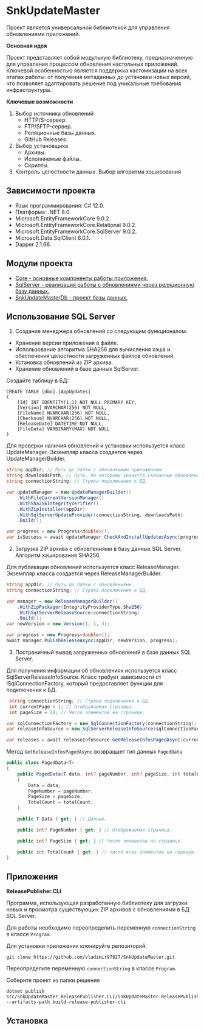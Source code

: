 # SnkUpdateMaster
Проект является универсальной библиотекой для управления обновлениями приложений.

**Основная идея**

Проект представляет собой модульную библиотеку, предназначенную для управления процессом обновления настольных приложений. Ключевой особенностью является поддержка кастомизации на всех этапах работы: от получения метаданных до установки новых версий, что позволяет адаптировать решение под уникальные требования инфраструктуры.

**Ключевые возможности**

1. Выбор источника обновлений
   - HTTP/S-сервер.
   - FTP/SFTP-сервер.
   - Реляционные базы данных.
   - GitHub Releases.
2. Выбор установщика
   - Архивы.
   - Исполняемые файлы.
   - Скрипты.
3. Контроль целостности данных. Выбор алгоритма хэширования

## Зависимости проекта
- Язык программирования: C# 12.0.
- Платформа: .NET 8.0.
- Microsoft.EntityFrameworkCore 9.0.2.
- Microsoft.EntityFrameworkCore.Relational 9.0.2.
- Microsoft.EntityFrameworkCore.SqlServer 9.0.2.
- Microsoft.Data.SqlClient 6.0.1.
- Dapper 2.1.66.

## Модули проекта
- [Core - основные компоненты работы приложения.](docs/README-CORE.md)
- [SqlServer - реализация работы с обновлениями через реляционную базу данных.]()
- [SnkUpdateMasterDb - проект базы данных.]()

## Использование SQL Server
1. Создание менеджера обновлений со следующим функционалом:
- Хранение версии приложения в файле.
- Использование алгоритма SHA256 для вычисления хэша и обеспечения целостности загруженных файлов обновлений.
- Установка обновлений из ZIP архива.
- Хранение обновлений в базе данных SqlServer.

Создайте таблицу в БД:

```tsql
CREATE TABLE [dbo].[AppUpdates]
(
	[Id] INT IDENTITY(1,1) NOT NULL PRIMARY KEY,
	[Version] NVARCHAR(256) NOT NULL,
	[FileName] NVARCHAR(256) NOT NULL,
	[Checksum] NVARCHAR(256) NOT NULL,
	[ReleaseDate] DATETIME NOT NULL,
	[FileData] VARBINARY(MAX) NOT NULL
)
```

Для проверки наличия обновлений и установки используется класс UpdateManager. Экземпляр класса создается через UpdateManagerBuilder.
```csharp
string appDir; // Путь до папки с обновляемым приложением.
string downloadsPath; // Путь, по которому хранятся скачанные обновления.
string connectionString; // Строка подключения к БД. 

var updateManager = new UpdateManagerBuilder()
    .WithFileCurrentVersionManager()
    .WithSha256IntegrityVerifier()
    .WithZipInstaller(appDir)
    .WithSqlServerUpdateProvider(connectionString, downloadsPath)
    .Build();

var progress = new Progress<double>();
var isSuccess = await updateManager.CheckAndInstallUpdatesAsync(progress);
```

2. Загрузка ZIP архива с обновлениями в базу данных SQL Server. Алгоритм хэширования SHA256.

Для публикации обновлений используется класс ReleaseManager. Экземпляр класса создается через ReleaseManagerBuilder.
```csharp
string appDir; // Путь до папки с обновлениями.
string connectionString; // Строка подключения к БД.

var manager = new ReleaseManagerBuilder()
    .WithZipPackager(IntegrityProviderType.Sha256)
    .WithSqlServerReleaseSource(connectionString)
    .Build();
var newVersion = new Version(1, 1, 3);

var progress = new Progress<double>();
await manager.PulishReleaseAsync(appDir, newVersion, progress);
```

3. Постраничный вывод загруженных обновлений в базе данных SQL Server.

Для получения информации об обновлениях используется класс SqlServerReleaseInfoSource. Класс требует зависимости от ISqlConnectionFactory, который предоставляет функции для подключения к БД.

```csharp
 string connectionString; // Строка подключения к БД.
 int currentPage = 1; // Отображаемая страница.
 int pageSize = 20; // Число элементов на странице.

var sqlConnectionFactory = new SqlConnectionFactory(connectionString);
var releaseInfoSource = new SqlServerReleaseInfoSource(sqlConnectionFactory);

var releases = await releaseInfoSource.GetReleaseInfosPagedAsync(currentPage, pageSize);
```
Метод `GetReleaseInfosPagedAsync` возвращает тип данных `PagedData`

```csharp
public class PagedData<T>
{
    public PagedData(T data, int? pageNumber, int? pageSize, int totalCount)
    {
        Data = data;
        PageNumber = pageNumber;
        PageSize = pageSize;
        TotalCount = totalCount;
    }

    public T Data { get; } // Данные.

    public int? PageNumber { get; } // Отображаемая страница.

    public int? PageSize { get; } // Число элементов на странице.

    public int TotalCount { get; } // Число всех элементов на сервере.
}
```
## Приложения

**ReleasePublisher.CLI**

Программа, использующая разработанную библиотеку для загрузки новых и просмотра существующих ZIP архивов с обновлениями в БД SQL Server.

Для работы необходимо переопределить переменную ``connectionString`` в классе ``Program``.

Для установки приложения клонируйте репозиторий:

```
git clone https://github.com/vladimir97927/SnkUpdateMaster.git
```

Переопределите переменную ``connectionString`` в классе ``Program``.

Соберите проект из папки решения

```
dotnet publish src/SnkUpdateMaster.ReleasePublisher.CLI/SnkUpdateMaster.ReleasePublisher.CLI.csproj --artifacts-path build-release-publisher-cli
```

## Установка








